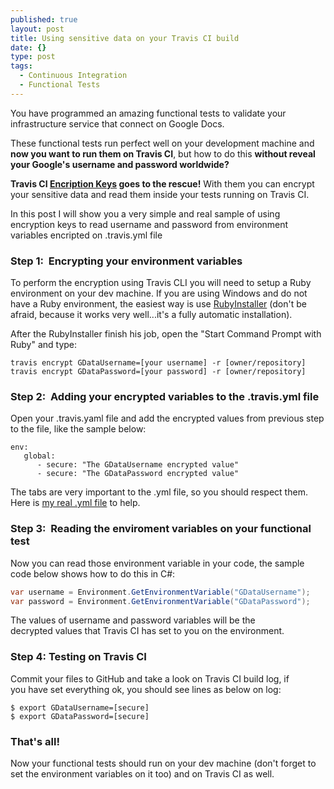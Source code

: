 ```yaml
---
published: true
layout: post
title: Using sensitive data on your Travis CI build
date: {}
type: post
tags: 
  - Continuous Integration
  - Functional Tests
---
```





You have programmed an amazing functional tests to validate your infrastructure service that connect on Google Docs.

These functional tests run perfect well on your development machine and **now you want to run them on Travis CI**, but how to do this **without reveal your Google's username and password worldwide?**

**Travis CI [Encription Keys](http://docs.travis-ci.com/user/encryption-keys) goes to the rescue!** With them you can encrypt your sensitive data and read them inside your tests running on Travis CI.

In this post I will show you a very simple and real sample of using encryption keys to read username and password from environment variables encripted on .travis.yml file

### Step 1:  Encrypting your environment variables
To perform the encryption using Travis CLI you will need to setup a Ruby environment on your dev machine. If you are using Windows and do not have a Ruby environment, the easiest way is use [RubyInstaller](http://rubyinstaller.org/) (don't be afraid, because it works very well...it's a fully automatic installation).

After the RubyInstaller finish his job, open the "Start Command Prompt with Ruby" and type:

```
travis encrypt GDataUsername=[your username] -r [owner/repository]
travis encrypt GDataPassword=[your password] -r [owner/repository]
```

### Step 2:  Adding your encrypted variables to the .travis.yml file
Open your .travis.yaml file and add the encrypted values from previous step to the file, like the sample below:

```
env:
   global:
      - secure: "The GDataUsername encrypted value"
      - secure: "The GDataPassword encrypted value"
```

The tabs are very important to the .yml file, so you should respect them. Here is [my real .yml file](https://github.com/skahal/Skahal.Infrastructure.Repositories/blob/master/.travis.yml) to help.

### Step 3:  Reading the enviroment variables on your functional test
Now you can read those environment variable in your code, the sample code below shows how to do this in C#:

```csharp
var username = Environment.GetEnvironmentVariable("GDataUsername");
var password = Environment.GetEnvironmentVariable("GDataPassword");
```

The values of username and password variables will be the decrypted values that Travis CI has set to you on the environment.

### Step 4: Testing on Travis CI
Commit your files to GitHub and take a look on Travis CI build log, if you have set everything ok, you should see lines as below on log:

```
$ export GDataUsername=[secure]
$ export GDataPassword=[secure]
```

### That's all!
Now your functional tests should run on your dev machine (don't forget to set the environment variables on it too) and on Travis CI as well.
